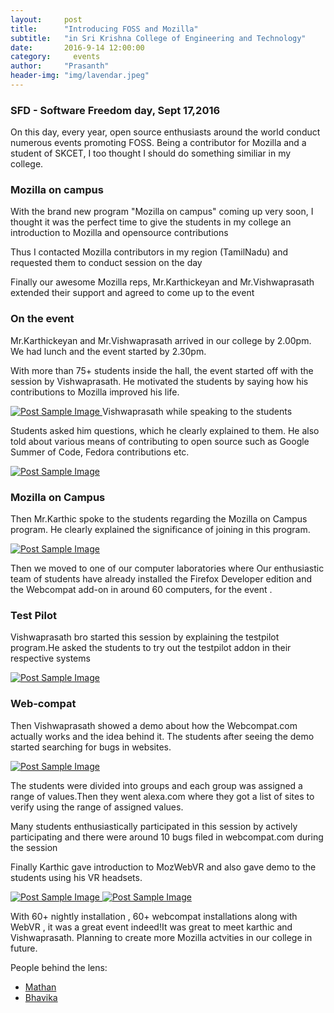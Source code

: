 ```yaml
---
layout:     post
title:      "Introducing FOSS and Mozilla"
subtitle:   "in Sri Krishna College of Engineering and Technology"
date:       2016-9-14 12:00:00
category:	  events
author:     "Prasanth"
header-img: "img/lavendar.jpeg"
---
```


<h3>SFD - Software Freedom day, Sept 17,2016</h3>
<p>On this day, every year, open source enthusiasts around the world conduct numerous events promoting FOSS. Being a contributor for Mozilla and a student of SKCET, I too thought I should do something similiar in my college.</p>
<h3>Mozilla on campus</h3>
<p>With the brand new program "Mozilla on campus" coming up very soon, I thought it was the perfect time to give the students in my college an introduction to Mozilla and opensource contributions</p>
<p>Thus I contacted Mozilla contributors in my region (TamilNadu) and requested them to conduct session on the day</p>
<p>Finally our awesome Mozilla reps, Mr.Karthickeyan and Mr.Vishwaprasath extended their support and agreed to come up to the event</p>
<h3>On the event </h3>
<p> Mr.Karthickeyan and Mr.Vishwaprasath arrived in our college by 2.00pm. We had lunch and the event started by 2.30pm.</p>
<p>With more than 75+ students inside the hall, the event started off with the session by Vishwaprasath. He motivated the students by saying how his contributions to Mozilla improved his life.</p>
<a href="#">
    <img src="{{ site.baseurl }}/img/sdf-1.JPG" alt="Post Sample Image">
</a>
<span class="caption text-muted">Vishwaprasath while speaking to the students</span>
<p> Students asked him questions, which he clearly explained to them. He also told about various means of contributing to open source such as Google Summer of Code, Fedora contributions etc.</p>
<a href="#">
    <img src="{{ site.baseurl }}/img/sfd-2.JPG" alt="Post Sample Image">
</a>
<h3>Mozilla on Campus</h3>
<p>Then Mr.Karthic spoke to the students regarding the Mozilla on Campus program. He clearly explained the significance of joining in this program.</p>
<a href="#">
    <img src="{{ site.baseurl }}/img/sfd-3.JPG" alt="Post Sample Image">
</a>
<p>Then we moved to one of our computer laboratories where Our enthusiastic team of students have already installed the Firefox Developer edition and the Webcompat add-on in around 60 computers, for the event .</p>
<h3>Test Pilot</h3>
<p>Vishwaprasath bro started this session by explaining the testpilot program.He asked the students to try out the testpilot addon in their respective systems</p>
<a href="#">
    <img src="{{ site.baseurl }}/img/sfd-5.JPG" alt="Post Sample Image">
</a>

<h3>Web-compat</h3>
<p>Then Vishwaprasath showed a demo about how the Webcompat.com actually works and the idea behind it. The students after seeing the demo started searching for bugs in websites.</p>
<a href="#">
    <img src="{{ site.baseurl }}/img/sfd-4.jpg" alt="Post Sample Image">
</a>
<p>The students were divided into groups and each group was assigned a range of values.Then they went alexa.com where they got a list of sites to verify using the range of assigned values.</p>
<p>Many students enthusiastically participated in this session by actively participating and there were around 10 bugs filed in webcompat.com during the session</p>
<p>Finally Karthic gave introduction to MozWebVR and also gave demo to the students using his VR headsets.</p>
<a href="#">
    <img src="{{ site.baseurl }}/img/sfd-6.jpg" alt="Post Sample Image">
</a>

<a href="#">
    <img src="{{ site.baseurl }}/img/sfd-7.jpg" alt="Post Sample Image">
</a>
<p>With 60+ nightly installation , 60+ webcompat installations along with WebVR , it was a great event indeed!It was great to meet karthic and Vishwaprasath. Planning to create more Mozilla actvities in our college in future.</p>
<p>People behind the lens:</p>
<ul>
	<li><a href="https://www.facebook.com/Mathanbrittophotography/">Mathan</a></li>
	<li><a href="">Bhavika</a></li>
</ul>
